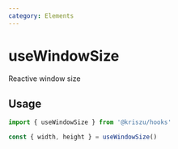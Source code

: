 ```yaml
---
category: Elements
---
```


# useWindowSize

Reactive window size

## Usage

```js
import { useWindowSize } from '@kriszu/hooks'

const { width, height } = useWindowSize()
```
